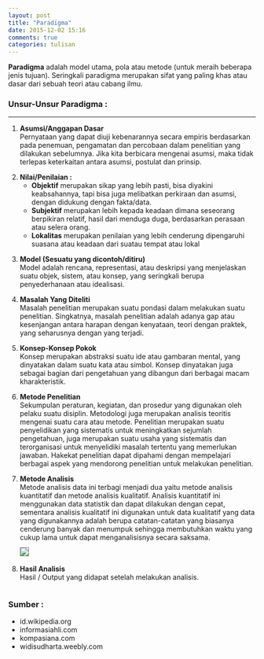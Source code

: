```yaml
---
layout: post
title: "Paradigma"
date: 2015-12-02 15:16
comments: true
categories: tulisan
---
```


<b>Paradigma</b> adalah model utama, pola atau metode (untuk meraih beberapa jenis tujuan). 
Seringkali paradigma merupakan sifat yang paling khas atau dasar dari sebuah teori atau cabang ilmu.

<!-- more -->

### Unsur-Unsur Paradigma :

<hr />

<ol>
	<li style="padding-bottom:1em;"><b>Asumsi/Anggapan Dasar</b> <br />
		Pernyataan yang dapat diuji kebenarannya secara empiris berdasarkan pada penemuan, pengamatan dan percobaan dalam penelitian yang dilakukan sebelumnya. Jika kita berbicara mengenai asumsi, maka tidak terlepas keterkaitan antara asumsi, postulat dan prinsip.
	</li>
	<li style="padding-bottom:1em;"><b>Nilai/Penilaian :</b><br />
		<ul>
			<li><b>Objektif</b> merupakan sikap yang lebih pasti, bisa diyakini keabsahannya, tapi bisa juga melibatkan perkiraan dan asumsi, dengan didukung dengan fakta/data.</li>
			<li><b>Subjektif</b> merupakan lebih kepada keadaan dimana seseorang berpikiran relatif, hasil dari menduga duga, berdasarkan perasaan atau selera orang.</li>
			<li><b>Lokalitas</b>  merupakan penilaian yang lebih cenderung dipengaruhi suasana atau keadaan dari suatau tempat atau lokal</li>
		</ul>
	</li>
	<li style="padding-bottom:1em;"><b>Model (Sesuatu yang dicontoh/ditiru)</b> <br />
		Model adalah rencana, representasi, atau deskripsi yang menjelaskan suatu objek, sistem, atau konsep, yang seringkali berupa penyederhanaan atau idealisasi.
	</li>
	<li style="padding-bottom:1em;"><b>Masalah Yang Diteliti</b> <br />
		Masalah penelitian merupakan suatu pondasi dalam melakukan suatu penelitian. Singkatnya, masalah penelitian adalah adanya gap atau kesenjangan antara harapan dengan kenyataan, teori dengan praktek, yang seharusnya dengan yang terjadi. 
	</li>
	<li style="padding-bottom:1em;"><b>Konsep-Konsep Pokok</b> <br />
		 Konsep merupakan abstraksi suatu ide atau gambaran mental, yang dinyatakan dalam suatu kata atau simbol. Konsep dinyatakan juga sebagai bagian dari pengetahuan yang dibangun dari berbagai macam kharakteristik.
	</li>
	<li style="padding-bottom:1em;"><b>Metode Penelitian</b> <br />
		Sekumpulan peraturan, kegiatan, dan prosedur yang digunakan oleh pelaku suatu disiplin. Metodologi juga merupakan analisis teoritis mengenai suatu cara atau metode. Penelitian merupakan suatu penyelidikan yang sistematis untuk meningkatkan sejumlah pengetahuan, juga merupakan suatu usaha yang sistematis dan terorganisasi untuk menyelidiki masalah tertentu yang memerlukan jawaban. Hakekat penelitian dapat dipahami dengan mempelajari berbagai aspek yang mendorong penelitian untuk melakukan penelitian.
	</li>
	<li style="padding-bottom:1em;"><b>Metode Analisis</b> <br />
		Metode analisis data ini terbagi menjadi dua yaitu metode analisis kuantitatif dan metode analisis kualitatif. 
		Analisis kuantitatif ini menggunakan data statistik dan dapat dilakukan dengan cepat, 
		sementara analisis kualitatif ini digunakan untuk data kualitatif yang data yang digunakannya adalah berupa catatan-catatan yang biasanya cenderung banyak dan menumpuk sehingga membutuhkan waktu yang cukup lama untuk dapat menganalisisnya secara saksama.
		<br />	
		<img src="{{root_url}}/images/blog/tulisan/paradigma/metode-penelitian-analisis.png" style="border:1px solid grey;margin-top:0.8em">
	</li>
	<li style="padding-bottom:1em;"><b>Hasil Analisis</b> <br />
		Hasil / Output yang didapat setelah melakukan analisis.
	</li>
</ol>

### Sumber :

<ul>
	<li><a hreff="https://id.wikipedia.org/">id.wikipedia.org</a></li>
	<li><a hreff="http://www.informasiahli.com/2015/07/pengertian-asumsi-dalam-penelitian.html">informasiahli.com</a></li>
	<li><a hreff="http://www.kompasiana.com/suportertimnas/apa-subjektif-dan-objektif_5519e0b8a33311c71cb6591c">kompasiana.com</a></li>
	<li><a hreff="http://widisudharta.weebly.com/metode-penelitian-skripsi.html">widisudharta.weebly.com</a></li>
</ul>

